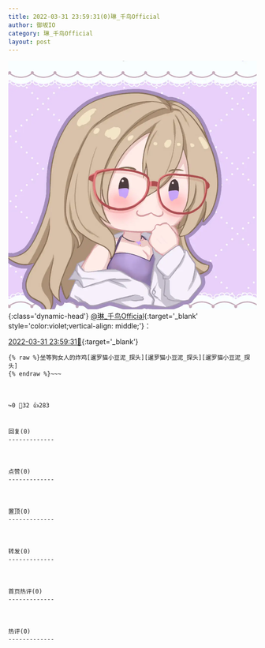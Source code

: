 ```yaml
---
title: 2022-03-31 23:59:31(0)琳_千鸟Official
author: 御坂IO
category: 琳_千鸟Official
layout: post
---
```


![img](/images/c0a88f85ebd0d056f37b114e0748e69556c8b488.jpg){:class='dynamic-head'}
[@琳_千鸟Official](https://space.bilibili.com/1620923329/dynamic){:target='_blank' style='color:violet;vertical-align: middle;'}：

[2022-03-31 23:59:31🔗](https://t.bilibili.com/643832653067321352){:target='_blank'}

~~~
{% raw %}坐等狗女人的炸鸡[暹罗猫小豆泥_探头][暹罗猫小豆泥_探头][暹罗猫小豆泥_探头]
{% endraw %}~~~



↪️0 💬32 👍283


回复(0)
-------------



点赞(0)
-------------



置顶(0)
-------------



转发(0)
-------------



首页热评(0)
-------------



热评(0)
-------------



